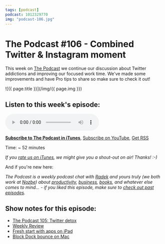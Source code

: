 ```yaml
---
tags: [podcast]
podcast: 1012329770
img: "podcast-106.jpg"
---
```


# The Podcast #106 - Combined Twitter & Instagram moment

This week on [The Podcast][p] we continue our discussion about Twitter addictions and improving our focused work time. We've made some improvements and have Pro tips to share so make sure to check it out!

<!--More-->

![{{ page.title }}](/img/{{ page.img }})

## Listen to this week's episode:

<audio controls>
<source src="https://files.nozbe.com/podcast/106.mp3" type="audio/mpeg">
</audio>

**[Subscribe to The Podcast in iTunes][i]**, [Subscribe on YouTube][y], [Get RSS][rss]

Time: ~ 52 minutes

*If you [rate us on iTunes][i], we might give you a shout-out on air! Thanks! :-)*

And if you're new here:

*The Podcast is a weekly podcast chat with [Radek][r] and yours truly (we both work at [Nozbe][n]) about [productivity](/productivity), [business](/business), [books](/books), and whatever else comes to mind… - if you liked this episode, make sure to [check out past episodes](/podcast).*

## Show notes for this episode:

  * [The Podcast 105: Twitter detox](/podcast-105)
  * [Weekly Review](/podcast-27)
  * [Fresh start with apps on iPad](https://sliwinski.com/newipad/)
  * [Block Dock bounce on Mac](http://www.macworld.com/article/1138403/os-x/dockbounce.html)

[y]: https://michael.gratis/thepodcastyt
[rss]: https://thepodcast.fm/episodes?format=RSS
[e]: /podcast-106

[p]: /podcast
[n]: https://michael.gratis/nozbe
[r]: https://michael.gratis/radex
[i]: https://michael.gratis/thepodcast
[o]: https://michael.gratis/ipadonly

[pm]: http://productivemag.com/